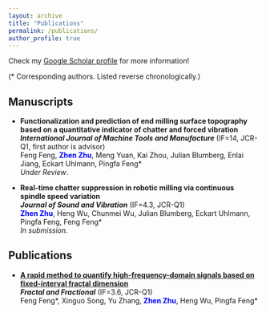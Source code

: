 ```yaml
---
layout: archive
title: "Publications"
permalink: /publications/
author_profile: true
---
```


Check my [Google Scholar profile](https://scholar.google.com/citations?hl=en&user=89EzjOcAAAAJ) for more information!

(* Corresponding authors. Listed reverse chronologically.)

## Manuscripts
*   **Functionalization and prediction of end milling surface topography based on a quantitative indicator of chatter and forced vibration**  
    ***International Journal of Machine Tools and Manufacture*** (IF=14, JCR-Q1, first author is advisor)  
    Feng Feng, **<font color="blue">Zhen Zhu</font>**, Meng Yuan, Kai Zhou, Julian Blumberg, Enlai Jiang, Eckart Uhlmann, Pingfa Feng\*  
    *Under Review*.

*   **Real-time chatter suppression in robotic milling via continuous spindle speed variation**  
    ***Journal of Sound and Vibration*** (IF=4.3, JCR-Q1)  
    **<font color="blue">Zhen Zhu</font>**, Heng Wu, Chunmei Wu, Julian Blumberg, Eckart Uhlmann, Pingfa Feng, Feng Feng\*  
    *In submission*.

## Publications
*   **[A rapid method to quantify high-frequency-domain signals based on fixed-interval fractal dimension](https://doi.org/10.3390/fractalfract8080455)**  
    ***Fractal and Fractional*** (IF=3.6, JCR-Q1)  
    Feng Feng\*, Xinguo Song, Yu Zhang, **<font color="blue">Zhen Zhu</font>**, Heng Wu, Pingfa Feng\*  

